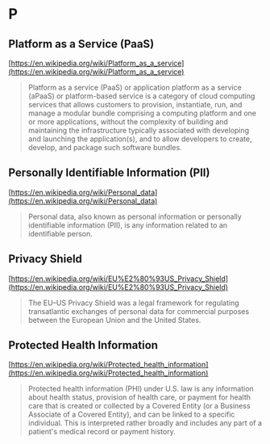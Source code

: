 # P

## Platform as a Service (PaaS)

[https://en.wikipedia.org/wiki/Platform_as_a_service](https://en.wikipedia.org/wiki/Platform_as_a_service)

> Platform as a service (PaaS) or application platform as a service (aPaaS) or platform-based service is a category of cloud computing services that allows customers to provision, instantiate, run, and manage a modular bundle comprising a computing platform and one or more applications, without the complexity of building and maintaining the infrastructure typically associated with developing and launching the application(s), and to allow developers to create, develop, and package such software bundles.

## Personally Identifiable Information (PII)

[https://en.wikipedia.org/wiki/Personal_data](https://en.wikipedia.org/wiki/Personal_data)

> Personal data, also known as personal information or personally identifiable information (PII), is any information related to an identifiable person.

## Privacy Shield

[https://en.wikipedia.org/wiki/EU%E2%80%93US_Privacy_Shield](https://en.wikipedia.org/wiki/EU%E2%80%93US_Privacy_Shield)

> The EU–US Privacy Shield was a legal framework for regulating transatlantic exchanges of personal data for commercial purposes between the European Union and the United States.

## Protected Health Information

[https://en.wikipedia.org/wiki/Protected_health_information](https://en.wikipedia.org/wiki/Protected_health_information)

> Protected health information (PHI) under U.S. law is any information about health status, provision of health care, or payment for health care that is created or collected by a Covered Entity (or a Business Associate of a Covered Entity), and can be linked to a specific individual. This is interpreted rather broadly and includes any part of a patient's medical record or payment history.

